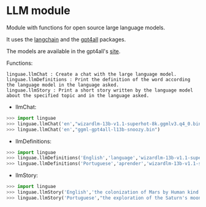 # LLM module

Module with functions for open source large language models.

It uses the [langchain](https://github.com/langchain-ai/langchain) and the [gpt4all](https://github.com/nomic-ai/gpt4all) packages.

The models are available in the gpt4all's [site](https://gpt4all.io/index.html).

Functions:

```
linguae.llmChat : Create a chat with the large language model.
linguae.llmDefinitions : Print the definition of the word according the language model in the language asked.
linguae.llmStory : Print a short story written by the language model about the specified topic and in the language asked.

```

- llmChat:

```python
>>> import linguae
>>> linguae.llmChat('en',"wizardlm-13b-v1.1-superhot-8k.ggmlv3.q4_0.bin")
>>> linguae.llmChat('en',"ggml-gpt4all-l13b-snoozy.bin")
```

- llmDefinitions:

```python
>>> import linguae
>>> linguae.llmDefinitions('English','language','wizardlm-13b-v1.1-superhot-8k.ggmlv3.q4_0.bin')
>>> linguae.llmDefinitions('Portuguese','aprender','wizardlm-13b-v1.1-superhot-8k.ggmlv3.q4_0.bin')
```

- llmStory:

```python
>>> import linguae
>>> linguae.llmStory('English','the colonization of Mars by Human kind.','wizardlm-13b-v1.1-superhot-8k.ggmlv3.q4_0.bin')
>>> linguae.llmStory('Portuguese',"the exploration of the Saturn's moons.",'wizardlm-13b-v1.1-superhot-8k.ggmlv3.q4_0.bin')
```
